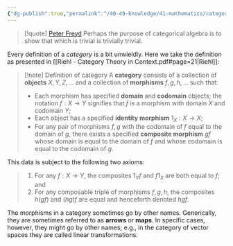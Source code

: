 ```yaml
---
{"dg-publish":true,"permalink":"/40-49-knowledge/41-mathematics/category-theory/basic-structures/categories/","tags":["category_theory"],"updated":"2024-07-17T05:50:39-07:00"}
---
```


>[!quote] [Peter Freyd](https://mathoverflow.net/questions/111005/historical-questions-on-the-term-general-abstract-nonsense)
>Perhaps the purpose of categorical algebra is to show that which is trivial is trivially trivial.

Every definition of a *category* is a bit unwieldly. Here we take the definition as presented in [[Riehl - Category Theory in Context.pdf#page=21|Riehl]]:

>[!note] Definition of category
>A **category** consists of a collection of **objects** $X, Y, Z,\ldots$ and a collection of **morphisms** $f, g, h,\ldots$ such that:
>- Each morphism has specified **domain** and **codomain** objects; the notation $f:X\to Y$ signifies that $f$ is a morphism with domain $X$ and codomain $Y$;
>- Each object has a specified **identity morphism** $1_X:X\to X$;
>- For any pair of morphisms $f, g$ with the codomain of $f$ equal to the domain of $g$, there exists a specified **composite morphism** $gf$ whose domain is equal to the domain of $f$ and whose codomain is equal to the codomain of $g$.
>
This data is subject to the following two axioms:
>1. For any $f:X\to Y$, the composites $1_Y f$ and $f1_X$ are both equal to $f$; and
>2. For any composable triple of morphisms $f, g, h$, the composites $h(gf)$ and $(hg)f$ are equal and henceforth denoted $hgf$.

The morphisms in a category sometimes go by other names. Generically, they are sometimes referred to as **arrows** or **maps**. In specific cases, however, they might go by other names; e.g., in the category of vector spaces they are called linear transformations.

